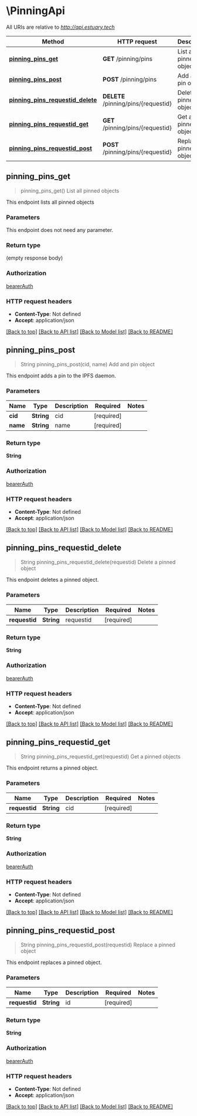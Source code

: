 # \PinningApi

All URIs are relative to *http://api.estuary.tech*

Method | HTTP request | Description
------------- | ------------- | -------------
[**pinning_pins_get**](PinningApi.md#pinning_pins_get) | **GET** /pinning/pins | List all pinned objects
[**pinning_pins_post**](PinningApi.md#pinning_pins_post) | **POST** /pinning/pins | Add and pin object
[**pinning_pins_requestid_delete**](PinningApi.md#pinning_pins_requestid_delete) | **DELETE** /pinning/pins/{requestid} | Delete a pinned object
[**pinning_pins_requestid_get**](PinningApi.md#pinning_pins_requestid_get) | **GET** /pinning/pins/{requestid} | Get a pinned objects
[**pinning_pins_requestid_post**](PinningApi.md#pinning_pins_requestid_post) | **POST** /pinning/pins/{requestid} | Replace a pinned object



## pinning_pins_get

> pinning_pins_get()
List all pinned objects

This endpoint lists all pinned objects

### Parameters

This endpoint does not need any parameter.

### Return type

 (empty response body)

### Authorization

[bearerAuth](../README.md#bearerAuth)

### HTTP request headers

- **Content-Type**: Not defined
- **Accept**: application/json

[[Back to top]](#) [[Back to API list]](../README.md#documentation-for-api-endpoints) [[Back to Model list]](../README.md#documentation-for-models) [[Back to README]](../README.md)


## pinning_pins_post

> String pinning_pins_post(cid, name)
Add and pin object

This endpoint adds a pin to the IPFS daemon.

### Parameters


Name | Type | Description  | Required | Notes
------------- | ------------- | ------------- | ------------- | -------------
**cid** | **String** | cid | [required] |
**name** | **String** | name | [required] |

### Return type

**String**

### Authorization

[bearerAuth](../README.md#bearerAuth)

### HTTP request headers

- **Content-Type**: Not defined
- **Accept**: application/json

[[Back to top]](#) [[Back to API list]](../README.md#documentation-for-api-endpoints) [[Back to Model list]](../README.md#documentation-for-models) [[Back to README]](../README.md)


## pinning_pins_requestid_delete

> String pinning_pins_requestid_delete(requestid)
Delete a pinned object

This endpoint deletes a pinned object.

### Parameters


Name | Type | Description  | Required | Notes
------------- | ------------- | ------------- | ------------- | -------------
**requestid** | **String** | requestid | [required] |

### Return type

**String**

### Authorization

[bearerAuth](../README.md#bearerAuth)

### HTTP request headers

- **Content-Type**: Not defined
- **Accept**: application/json

[[Back to top]](#) [[Back to API list]](../README.md#documentation-for-api-endpoints) [[Back to Model list]](../README.md#documentation-for-models) [[Back to README]](../README.md)


## pinning_pins_requestid_get

> String pinning_pins_requestid_get(requestid)
Get a pinned objects

This endpoint returns a pinned object.

### Parameters


Name | Type | Description  | Required | Notes
------------- | ------------- | ------------- | ------------- | -------------
**requestid** | **String** | cid | [required] |

### Return type

**String**

### Authorization

[bearerAuth](../README.md#bearerAuth)

### HTTP request headers

- **Content-Type**: Not defined
- **Accept**: application/json

[[Back to top]](#) [[Back to API list]](../README.md#documentation-for-api-endpoints) [[Back to Model list]](../README.md#documentation-for-models) [[Back to README]](../README.md)


## pinning_pins_requestid_post

> String pinning_pins_requestid_post(requestid)
Replace a pinned object

This endpoint replaces a pinned object.

### Parameters


Name | Type | Description  | Required | Notes
------------- | ------------- | ------------- | ------------- | -------------
**requestid** | **String** | id | [required] |

### Return type

**String**

### Authorization

[bearerAuth](../README.md#bearerAuth)

### HTTP request headers

- **Content-Type**: Not defined
- **Accept**: application/json

[[Back to top]](#) [[Back to API list]](../README.md#documentation-for-api-endpoints) [[Back to Model list]](../README.md#documentation-for-models) [[Back to README]](../README.md)

